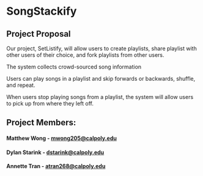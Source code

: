 # SongStackify
## Project Proposal
Our project, SetListify, will allow users to create playlists, share playlist with other users of their choice, and fork playlists from other users.

The system collects crowd-sourced song information

Users can play songs in a playlist and skip forwards or backwards, shuffle, and repeat.

When users stop playing songs from a playlist, the system will allow users to pick up from where they left off.
## Project Members:
#### Matthew Wong - mwong205@calpoly.edu
#### Dylan Starink - dstarink@calpoly.edu
#### Annette Tran - atran268@calpoly.edu
